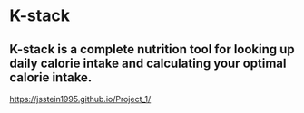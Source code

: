 # K-stack

## K-stack is a complete nutrition tool for looking up daily calorie intake and calculating your optimal calorie intake.

https://jsstein1995.github.io/Project_1/
